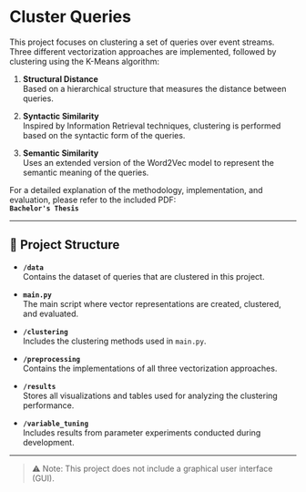 # Cluster Queries

This project focuses on clustering a set of queries over event streams. Three different vectorization approaches are implemented, followed by clustering using the K-Means algorithm:

1. **Structural Distance**  
   Based on a hierarchical structure that measures the distance between queries.

2. **Syntactic Similarity**  
   Inspired by Information Retrieval techniques, clustering is performed based on the syntactic form of the queries.

3. **Semantic Similarity**  
   Uses an extended version of the Word2Vec model to represent the semantic meaning of the queries.

For a detailed explanation of the methodology, implementation, and evaluation, please refer to the included PDF:  
**`Bachelor's Thesis`**

---

## 📁 Project Structure

- **`/data`**  
  Contains the dataset of queries that are clustered in this project.

- **`main.py`**  
  The main script where vector representations are created, clustered, and evaluated.

- **`/clustering`**  
  Includes the clustering methods used in `main.py`.

- **`/preprocessing`**  
  Contains the implementations of all three vectorization approaches.

- **`/results`**  
  Stores all visualizations and tables used for analyzing the clustering performance.

- **`/variable_tuning`**  
  Includes results from parameter experiments conducted during development.

---

> ⚠️ Note: This project does not include a graphical user interface (GUI).
